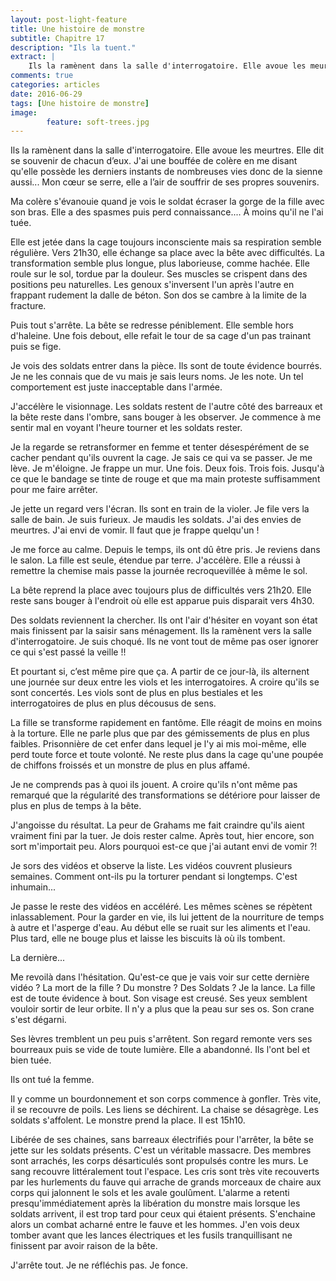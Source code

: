 ```yaml
---
layout: post-light-feature
title: Une histoire de monstre
subtitle: Chapitre 17
description: "Ils la tuent."
extract: |
    Ils la ramènent dans la salle d'interrogatoire. Elle avoue les meurtres. Elle dit se souvenir de chacun d’eux. J'ai une bouffée de colère en me disant qu'elle possède les derniers instants de nombreuses vies donc de la sienne aussi...
comments: true
categories: articles
date: 2016-06-29
tags: [Une histoire de monstre]
image: 
        feature: soft-trees.jpg
---
```

Ils la ramènent dans la salle d'interrogatoire. Elle avoue les meurtres. Elle dit se souvenir de chacun d’eux. J'ai une bouffée de colère en me disant qu'elle possède les derniers instants de nombreuses vies donc de la sienne aussi... Mon cœur se serre, elle a l’air de souffrir de ses propres souvenirs.

Ma colère s'évanouie quand je vois le soldat écraser la gorge de la fille avec son bras. Elle a des spasmes puis perd connaissance.... À moins qu'il ne l'ai tuée.

Elle est jetée dans la cage toujours inconsciente mais sa respiration semble régulière. Vers 21h30, elle échange sa place avec la bête avec difficultés. La transformation semble plus longue, plus laborieuse, comme hachée. Elle roule sur le sol, tordue par la douleur. Ses muscles se crispent dans des positions peu naturelles. Les genoux s'inversent l'un après l'autre en frappant rudement la dalle de béton. Son dos se cambre à la limite de la fracture.

Puis tout s'arrête. La bête se redresse péniblement. Elle semble hors d'haleine. Une fois debout, elle refait le tour de sa cage d'un pas trainant puis se fige. 

Je vois des soldats entrer dans la pièce. Ils sont de toute évidence bourrés. Je ne les connais que de vu mais je sais leurs noms. Je les note. Un tel comportement est juste inacceptable dans l'armée.

J'accélère le visionnage. Les soldats restent de l'autre côté des barreaux et la bête reste dans l'ombre, sans bouger à les observer. Je commence à me sentir mal en voyant l'heure tourner et les soldats rester.

Je la regarde se retransformer en femme et tenter désespérément de se cacher pendant qu'ils ouvrent la cage. Je sais ce qui va se passer. Je me lève. Je m'éloigne. Je frappe un mur. Une fois. Deux fois. Trois fois. Jusqu'à ce que le bandage se tinte de rouge et que ma main proteste suffisamment pour me faire arrêter.

Je jette un regard vers l'écran. Ils sont en train de la violer. Je file vers la salle de bain. Je suis furieux. Je maudis les soldats. J'ai des envies de meurtres. J'ai envi de vomir. Il faut que je frappe quelqu'un !

Je me force au calme. Depuis le temps, ils ont dû être pris. Je reviens dans le salon. La fille est seule, étendue par terre. J'accélère. Elle a réussi à remettre la chemise mais passe la journée recroquevillée à même le sol.

La bête reprend la place avec toujours plus de difficultés vers 21h20. Elle reste sans bouger à l'endroit où elle est apparue puis disparait vers 4h30.

Des soldats reviennent la chercher. Ils ont l'air d'hésiter en voyant son état mais finissent par la saisir sans ménagement. Ils la ramènent vers la salle d'interrogatoire. Je suis choqué. Ils ne vont tout de même pas oser ignorer ce qui s'est passé la veille !!

Et pourtant si, c’est même pire que ça. A partir de ce jour-là, ils alternent une journée sur deux entre les viols et les interrogatoires. A croire qu'ils se sont concertés. Les viols sont de plus en plus bestiales et les interrogatoires de plus en plus décousus de sens.

La fille se transforme rapidement en fantôme. Elle réagit de moins en moins à la torture. Elle ne parle plus que par des gémissements de plus en plus faibles. Prisonnière de cet enfer dans lequel je l'y ai mis moi-même, elle perd toute force et toute volonté. Ne reste plus dans la cage qu'une poupée de chiffons froissés et un monstre de plus en plus affamé.

Je ne comprends pas à quoi ils jouent. A croire qu'ils n'ont même pas remarqué que la régularité des transformations se détériore pour laisser de plus en plus de temps à la bête.

J'angoisse du résultat. La peur de Grahams me fait craindre qu'ils aient vraiment fini par la tuer. Je dois rester calme. Après tout, hier encore, son sort m'importait peu. Alors pourquoi est-ce que j'ai autant envi de vomir ?!

Je sors des vidéos et observe la liste. Les vidéos couvrent plusieurs semaines. Comment ont-ils pu la torturer pendant si longtemps. C'est inhumain...

Je passe le reste des vidéos en accéléré. Les mêmes scènes se répètent inlassablement. Pour la garder en vie, ils lui jettent de la nourriture de temps à autre et l'asperge d'eau. Au début elle se ruait sur les aliments et l'eau. Plus tard, elle ne bouge plus et laisse les biscuits là où ils tombent.

La dernière... 

Me revoilà dans l'hésitation. Qu'est-ce que je vais voir sur cette dernière vidéo ? La mort de la fille ? Du monstre ? Des Soldats ?
Je la lance. La fille est de toute évidence à bout. Son visage est creusé. Ses yeux semblent vouloir sortir de leur orbite. Il n'y a plus que la peau sur ses os. Son crane s'est dégarni.

Ses lèvres tremblent un peu puis s'arrêtent. Son regard remonte vers ses bourreaux puis se vide de toute lumière. Elle a abandonné. Ils l'ont bel et bien tuée.

Ils ont tué la femme.

Il y comme un bourdonnement et son corps commence à gonfler. Très vite, il se recouvre de poils. Les liens se déchirent. La chaise se désagrège. Les soldats s'affolent. Le monstre prend la place. Il est 15h10.

Libérée de ses chaines, sans barreaux électrifiés pour l'arrêter, la bête se jette sur les soldats présents. C'est un véritable massacre. Des membres sont arrachés, les corps désarticulés sont propulsés contre les murs. Le sang recouvre littéralement tout l'espace. Les cris sont très vite recouverts par les hurlements du fauve qui arrache de grands morceaux de chaire aux corps qui jalonnent le sols et les avale goulûment.
L'alarme a retenti presqu'immédiatement après la libération du monstre mais lorsque les soldats arrivent, il est trop tard pour ceux qui étaient présents. S'enchaine alors un combat acharné entre le fauve et les hommes. J'en vois deux tomber avant que les lances électriques et les fusils tranquillisant ne finissent par avoir raison de la bête.

J'arrête tout. Je ne réfléchis pas. Je fonce.